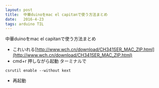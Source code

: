 ```yaml
---
layout: post
title:  中華duinoをmac el capitanで使う方法まとめ
date:   2016-4-23
tags: arduino TIL
---
```


中華duinoをmac el capitanで使う方法まとめ

 - これいれる[http://www.wch.cn/download/CH341SER_MAC_ZIP.html](http://www.wch.cn/download/CH341SER_MAC_ZIP.html)
- cmd+r 押しながら起動 ターミナルで

```
csrutil enable --without kext
```

  - 再起動

